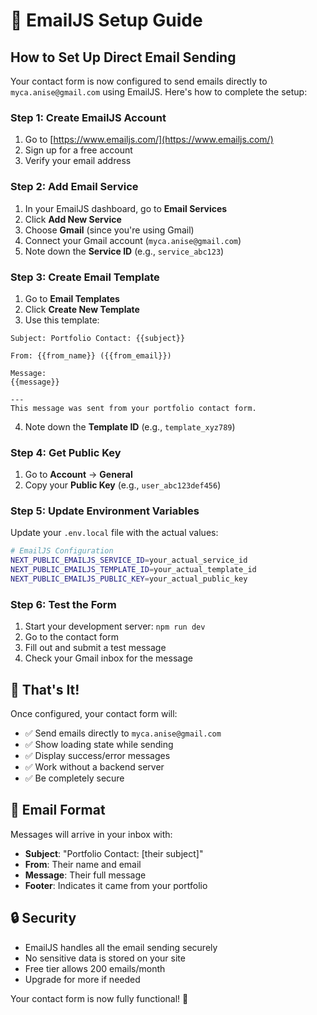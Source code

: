 # 📧 EmailJS Setup Guide

## How to Set Up Direct Email Sending

Your contact form is now configured to send emails directly to `myca.anise@gmail.com` using EmailJS. Here's how to complete the setup:

### Step 1: Create EmailJS Account

1. Go to [https://www.emailjs.com/](https://www.emailjs.com/)
2. Sign up for a free account
3. Verify your email address

### Step 2: Add Email Service

1. In your EmailJS dashboard, go to **Email Services**
2. Click **Add New Service**
3. Choose **Gmail** (since you're using Gmail)
4. Connect your Gmail account (`myca.anise@gmail.com`)
5. Note down the **Service ID** (e.g., `service_abc123`)

### Step 3: Create Email Template

1. Go to **Email Templates**
2. Click **Create New Template**
3. Use this template:

```
Subject: Portfolio Contact: {{subject}}

From: {{from_name}} ({{from_email}})

Message:
{{message}}

---
This message was sent from your portfolio contact form.
```

4. Note down the **Template ID** (e.g., `template_xyz789`)

### Step 4: Get Public Key

1. Go to **Account** → **General**
2. Copy your **Public Key** (e.g., `user_abc123def456`)

### Step 5: Update Environment Variables

Update your `.env.local` file with the actual values:

```bash
# EmailJS Configuration
NEXT_PUBLIC_EMAILJS_SERVICE_ID=your_actual_service_id
NEXT_PUBLIC_EMAILJS_TEMPLATE_ID=your_actual_template_id
NEXT_PUBLIC_EMAILJS_PUBLIC_KEY=your_actual_public_key
```

### Step 6: Test the Form

1. Start your development server: `npm run dev`
2. Go to the contact form
3. Fill out and submit a test message
4. Check your Gmail inbox for the message

## 🎉 That's It!

Once configured, your contact form will:
- ✅ Send emails directly to `myca.anise@gmail.com`
- ✅ Show loading state while sending
- ✅ Display success/error messages
- ✅ Work without a backend server
- ✅ Be completely secure

## 📧 Email Format

Messages will arrive in your inbox with:
- **Subject**: "Portfolio Contact: [their subject]"
- **From**: Their name and email
- **Message**: Their full message
- **Footer**: Indicates it came from your portfolio

## 🔒 Security

- EmailJS handles all the email sending securely
- No sensitive data is stored on your site
- Free tier allows 200 emails/month
- Upgrade for more if needed

Your contact form is now fully functional! 🚀
